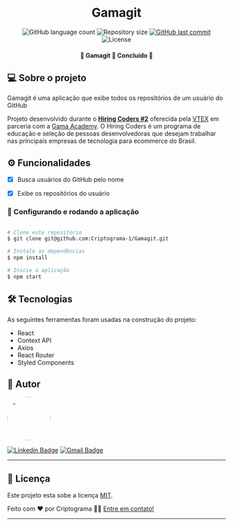 
<h1 align="center">
    Gamagit
</h1>


<p align="center">
  <img alt="GitHub language count" src="https://img.shields.io/github/languages/count/Criptograma-1/Gamagit?color=%2304D361" />
  <img alt="Repository size" src="https://img.shields.io/github/repo-size/Criptograma-1/Gamagit" />
  <a href="https://github.com/Criptograma-1/Gamagit/commits/master">
    <img alt="GitHub last commit" src="https://img.shields.io/github/last-commit/Criptograma-1/Gamagit" />
  </a>
  <img alt="License" src="https://img.shields.io/badge/license-MIT-brightgreen" />  
 </p>
 

<h4 align="center"> 
	🚧  Gamagit 🚀 Concluído  🚧
</h4>


## 💻 Sobre o projeto
Gamagit é uma aplicação que exibe todos os repositórios de um usuário do GitHub


Projeto desenvolvido durante o **[Hiring Coders #2](https://www.hiringcoders.com.br/)** oferecida pela [VTEX](https://vtex.com/br-pt/) em parceria com a [Gama Academy](https://www.gama.academy/).
O Hiring Coders é um programa de educação e seleção de pessoas desenvolvedoras que desejam trabalhar nas principais empresas de tecnologia para ecommerce do Brasil.


## ⚙️ Funcionalidades

- [x] Busca usuários do GitHub pelo nome
- [x] Exibe os repositórios do usuário


### 🎲 Configurando e rodando a aplicação

```bash

# Clone este repositório
$ git clone git@github.com:Criptograma-1/Gamagit.git

# Instale as dependências
$ npm install

# Inicie a aplicação
$ npm start

```

## 🛠 Tecnologias

As seguintes ferramentas foram usadas na construção do projeto:

- React
- Context API
- Axios
- React Router
- Styled Components

## 🦸 Autor

 <img style="border-radius: 50%;" src="https://avatars.githubusercontent.com/u/81261737?v=4" width="100px;" alt=""/>

 [![Linkedin Badge](https://img.shields.io/badge/-Andresa-blue?style=flat-square&logo=Linkedin&logoColor=white&link=https://www.linkedin.com/in/andresa-cristina/)](https://www.linkedin.com/in/andresa-cristina/) 
[![Gmail Badge](https://img.shields.io/badge/-andresa.info@gmail.com-c14438?style=flat-square&logo=Gmail&logoColor=white&link=mailto:andresa.info@gmail.com)](mailto:andresa.info@gmail.com)

---

## 📝 Licença

Este projeto esta sobe a licença [MIT](./LICENSE).

Feito com ❤️ por Criptograma 👋🏽 [Entre em contato!](https://www.linkedin.com/in/andresa-cristina/)

---
